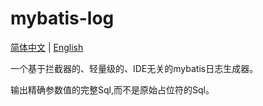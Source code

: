 # mybatis-log

[简体中文](README.md) | [English](README_EN.md)

一个基于拦截器的、轻量级的、IDE无关的mybatis日志生成器。

输出精确参数值的完整Sql,而不是原始占位符的Sql。
